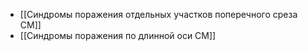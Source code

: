 - [[Синдромы поражения отдельных участков поперечного среза СМ]]
- [[Синдромы поражения по длинной оси СМ]]